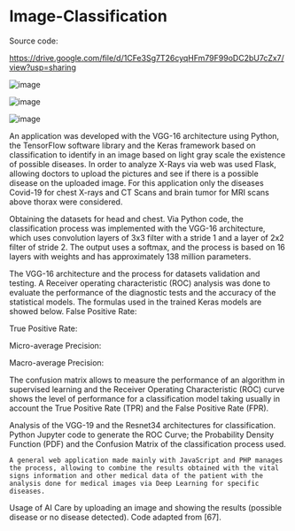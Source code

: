 # Image-Classification

Source code:

https://drive.google.com/file/d/1CFe3Sg7T26cyqHFm79F99oDC2bU7cZx7/view?usp=sharing


![image](https://user-images.githubusercontent.com/26171557/187052788-d4fdde0d-2812-48db-b9d2-558424871756.png)


![image](https://user-images.githubusercontent.com/26171557/187052792-5c9b1b25-c3bb-4c86-9529-5c8aad035161.png)


![image](https://user-images.githubusercontent.com/26171557/187052794-e97b1bea-a849-407f-9a62-c070b6ca4f93.png)



An application was developed with the VGG-16 architecture using Python, the TensorFlow software library and the Keras framework based on classification to identify in an image based on light gray scale the existence of possible diseases. In order to analyze X-Rays via web was used Flask, allowing doctors to upload the pictures and see if there is a possible disease on the uploaded image. For this application only the diseases Covid-19 for chest X-rays and CT Scans and brain tumor for MRI scans above thorax were considered.
     
Obtaining the datasets for head and chest.
Via Python code, the classification process was implemented with the VGG-16 architecture, which uses convolution layers of 3x3 filter with a stride 1 and a layer of 2x2 filter of stride 2. The output uses a softmax, and the process is based on 16 layers with weights and has approximately 138 million parameters.

The VGG-16 architecture and the process for datasets validation and testing.
A Receiver operating characteristic (ROC) analysis was done to evaluate the performance of the diagnostic tests and the accuracy of the statistical models. The formulas used in the trained Keras models are showed below.
False Positive Rate:

True Positive Rate:

Micro-average Precision:

Macro-average Precision:

The confusion matrix allows to measure the performance of an algorithm in supervised learning and the Receiver Operating Characteristic (ROC) curve shows the level of performance for a classification model taking usually in account the True Positive Rate (TPR) and the False Positive Rate (FPR).
    
 Analysis of the VGG-19 and the Resnet34 architectures for classification. Python Jupyter code to generate the ROC Curve; the Probability Density Function (PDF) and the Confusion Matrix of the classification process used.

	A general web application made mainly with JavaScript and PHP manages the process, allowing to combine the results obtained with the vital signs information and other medical data of the patient with the analysis done for medical images via Deep Learning for specific diseases.
   
 Usage of AI Care by uploading an image and showing the results (possible disease or no disease detected). Code adapted from [67].
